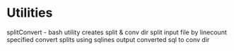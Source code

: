 # Utilities

splitConvert - bash utility
  creates split & conv dir
  split input file by linecount specified
  convert splits using sqlines
  output converted sql to conv dir
  
